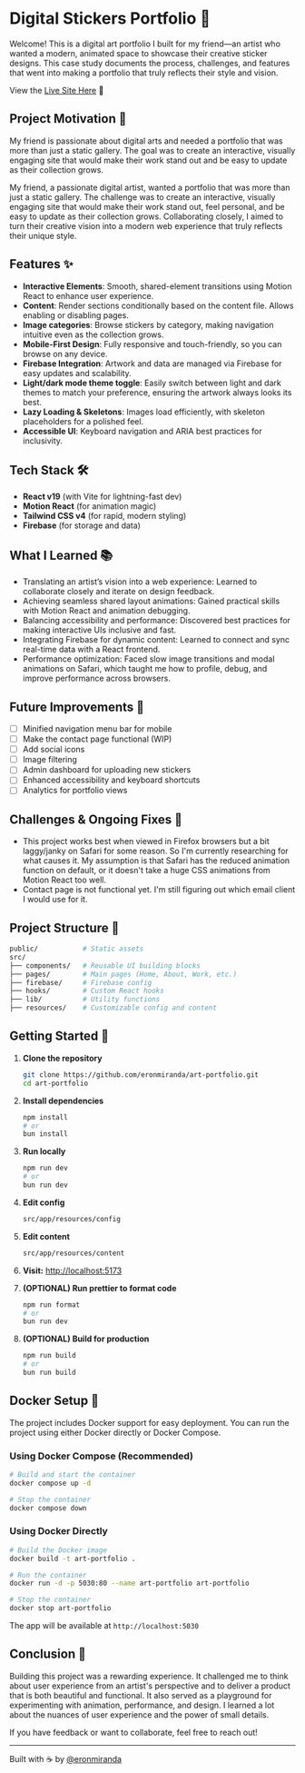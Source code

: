 # Digital Stickers Portfolio 🎨

Welcome! This is a digital art portfolio I built for my friend—an artist who wanted a modern, animated space to showcase their creative sticker designs. This case study documents the process, challenges, and features that went into making a portfolio that truly reflects their style and vision.

View the [Live Site Here](https://www.marave.ca) 🔗

## Project Motivation 🎯

My friend is passionate about digital arts and needed a portfolio that was more than just a static gallery. The goal was to create an interactive, visually engaging site that would make their work stand out and be easy to update as their collection grows.

My friend, a passionate digital artist, wanted a portfolio that was more than just a static gallery. The challenge was to create an interactive, visually engaging site that would make their work stand out, feel personal, and be easy to update as their collection grows. Collaborating closely, I aimed to turn their creative vision into a modern web experience that truly reflects their unique style.

## Features ✨

- **Interactive Elements**: Smooth, shared-element transitions using Motion React to enhance user experience.
- **Content**: Render sections conditionally based on the content file. Allows enabling or disabling pages.
- **Image categories**: Browse stickers by category, making navigation intuitive even as the collection grows.
- **Mobile-First Design**: Fully responsive and touch-friendly, so you can browse on any device.
- **Firebase Integration**: Artwork and data are managed via Firebase for easy updates and scalability.
- **Light/dark mode theme toggle**: Easily switch between light and dark themes to match your preference, ensuring the artwork always looks its best.
- **Lazy Loading & Skeletons**: Images load efficiently, with skeleton placeholders for a polished feel.
- **Accessible UI**: Keyboard navigation and ARIA best practices for inclusivity.

## Tech Stack 🛠️

- **React v19** (with Vite for lightning-fast dev)
- **Motion React** (for animation magic)
- **Tailwind CSS v4** (for rapid, modern styling)
- **Firebase** (for storage and data)

## What I Learned 📚

- Translating an artist’s vision into a web experience: Learned to collaborate closely and iterate on design feedback.
- Achieving seamless shared layout animations: Gained practical skills with Motion React and animation debugging.
- Balancing accessibility and performance: Discovered best practices for making interactive UIs inclusive and fast.
- Integrating Firebase for dynamic content: Learned to connect and sync real-time data with a React frontend.
- Performance optimization: Faced slow image transitions and modal animations on Safari, which taught me how to profile, debug, and improve performance across browsers.

## Future Improvements 🚧

- [ ] Minified navigation menu bar for mobile
- [ ] Make the contact page functional (WIP)
- [ ] Add social icons
- [ ] Image filtering
- [ ] Admin dashboard for uploading new stickers
- [ ] Enhanced accessibility and keyboard shortcuts
- [ ] Analytics for portfolio views

## Challenges & Ongoing Fixes 🐞

- This project works best when viewed in Firefox browsers but a bit laggy/janky on Safari for some reason. So I'm currently researching for what causes it. My assumption is that Safari has the reduced animation function on default, or it doesn't take a huge CSS animations from Motion React too well.
- Contact page is not functional yet. I'm still figuring out which email client I would use for it.

## Project Structure 📁

```sh
public/           # Static assets
src/
├── components/   # Reusable UI building blocks
├── pages/        # Main pages (Home, About, Work, etc.)
├── firebase/     # Firebase config
├── hooks/        # Custom React hooks
├── lib/          # Utility functions
├── resources/    # Customizable config and content
```

## Getting Started 🚀

1. **Clone the repository**

    ```sh
    git clone https://github.com/eronmiranda/art-portfolio.git
    cd art-portfolio
    ```

2. **Install dependencies**

    ```sh
    npm install
    # or
    bun install
    ```

3. **Run locally**

    ```sh
    npm run dev
    # or
    bun run dev
    ```

4. **Edit config**

    ```sh
    src/app/resources/config
    ```

5. **Edit content**

    ```sh
    src/app/resources/content
    ```

6. **Visit:** [http://localhost:5173](http://localhost:5173)

7. **(OPTIONAL) Run prettier to format code**

    ```sh
    npm run format
    # or
    bun run dev
    ```

8. **(OPTIONAL) Build for production**

    ```sh
    npm run build
    # or
    bun run build
    ```

## Docker Setup 🐳

The project includes Docker support for easy deployment. You can run the project using either Docker directly or Docker Compose.

### Using Docker Compose (Recommended)

```sh
# Build and start the container
docker compose up -d

# Stop the container
docker compose down
```

### Using Docker Directly

```sh
# Build the Docker image
docker build -t art-portfolio .

# Run the container
docker run -d -p 5030:80 --name art-portfolio art-portfolio

# Stop the container
docker stop art-portfolio
```

The app will be available at `http://localhost:5030`

## Conclusion 💬

Building this project was a rewarding experience. It challenged me to think about user experience from an artist's perspective and to deliver a product that is both beautiful and functional. It also served as a playground for experimenting with animation, performance, and design. I learned a lot about the nuances of user experience and the power of small details.

If you have feedback or want to collaborate, feel free to reach out!

---

Built with ☕️ by [@eronmiranda](https://github.com/eronmiranda)
